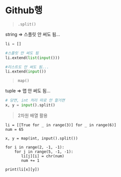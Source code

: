 # Github행

> `.split()`
> 

string ⇒ 스플릿 안 써도 됨...

```python
li = []

#스플릿 안 써도 됨
li.extend(list(input()))

#리스트도 안 써도 됨...
li.extend(input())
```

> `map()`
> 

tuple ⇒ 맵 안 써도 됨...

```python
# 당연, int 처리 따로 안 할거면
x, y = input().split()
```

> 2차원 배열 활용
> 

```
li = [[True for _ in range(3)] for _ in range(6)]
num = 65

x, y = map(int, input().split())

for i in range(2, -1, -1):
    for j in range(5, -1, -1):
       li[j][i] = chr(num)
       num += 1

print(li[x][y])
```